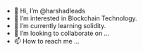 - 👋 Hi, I’m @harshadleads
- 👀 I’m interested in Blockchain Technology.
- 🌱 I’m currently learning solidity.
- 💞️ I’m looking to collaborate on ...
- 📫 How to reach me ...

<!---
harshadleads/harshadleads is a ✨ special ✨ repository because its `README.md` (this file) appears on your GitHub profile.
You can click the Preview link to take a look at your changes.
--->
